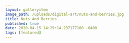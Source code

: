 ```yaml
---
layout: galleryitem
image_path: /uploads/digital-art/nuts-and-berries.jpg
title: Nuts And Berries 
published: true
date: 2020-04-15 14:29:14.237177100 -0400
tags: [featured]
---
```


